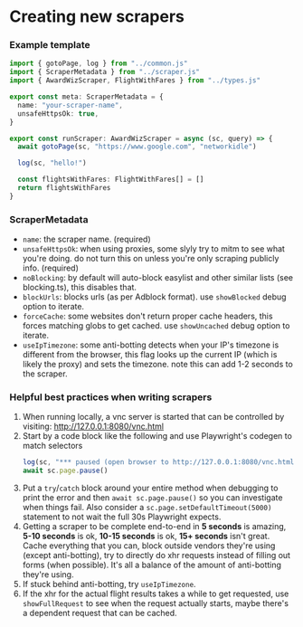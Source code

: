 # Creating new scrapers

### Example template

```typescript
import { gotoPage, log } from "../common.js"
import { ScraperMetadata } from "../scraper.js"
import { AwardWizScraper, FlightWithFares } from "../types.js"

export const meta: ScraperMetadata = {
  name: "your-scraper-name",
  unsafeHttpsOk: true,
}

export const runScraper: AwardWizScraper = async (sc, query) => {
  await gotoPage(sc, "https://www.google.com", "networkidle")

  log(sc, "hello!")

  const flightsWithFares: FlightWithFares[] = []
  return flightsWithFares
}
```

### ScraperMetadata

- `name`: the scraper name. (required)
- `unsafeHttpsOk`: when using proxies, some slyly try to mitm to see what you're doing. do not turn this on unless you're only scraping publicly info. (required)
- `noBlocking`: by default will auto-block easylist and other similar lists (see blocking.ts), this disables that.
- `blockUrls`: blocks urls (as per Adblock format). use `showBlocked` debug option to iterate.
- `forceCache`: some websites don't return proper cache headers, this forces matching globs to get cached. use `showUncached` debug option to iterate.
- `useIpTimezone`: some anti-botting detects when your IP's timezone is different from the browser, this flag looks up the current IP (which is likely the proxy) and sets the timezone. note this can add 1-2 seconds to the scraper.

### Helpful best practices when writing scrapers

1. When running locally, a vnc server is started that can be controlled by visiting: http://127.0.0.1:8080/vnc.html
2. Start by a code block like the following and use Playwright's codegen to match selectors
   ```typescript
   log(sc, "*** paused (open browser to http://127.0.0.1:8080/vnc.html) ***")
   await sc.page.pause()
   ```
3. Put a `try`/`catch` block around your entire method when debugging to print the error and then `await sc.page.pause()` so you can investigate when things fail. Also consider a `sc.page.setDefaultTimeout(5000)` statement to not wait the full 30s Playwright expects.
4. Getting a scraper to be complete end-to-end in **5 seconds** is amazing, **5-10 seconds** is ok, **10-15 seconds** is ok, **15+ seconds** isn't great. Cache everything that you can, block outside vendors they're using (except anti-botting), try to directly do xhr requests instead of filling out forms (when possible). It's all a balance of the amount of anti-botting they're using.
5. If stuck behind anti-botting, try `useIpTimezone`.
6. If the xhr for the actual flight results takes a while to get requested, use `showFullRequest` to see when the request actually starts, maybe there's a dependent request that can be cached.
